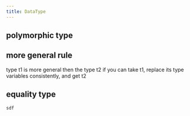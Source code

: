 ```yaml
---
title: DataType
---
```


## polymorphic type
## more general rule
type t1 is more general then the type t2 
if you can take t1, replace its type variables consistently, and get t2
## equality type
`sdf`
##
